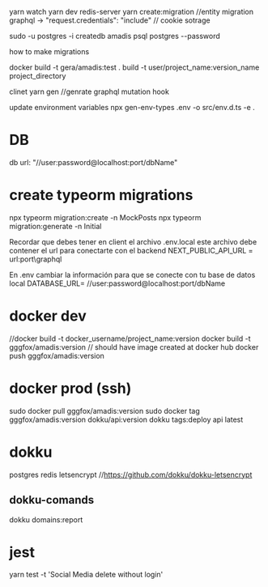 yarn watch
yarn dev
redis-server
yarn create:migration //entity migration
graphql -> "request.credentials": "include" // cookie sotrage

sudo -u postgres -i
createdb amadis
psql postgres --password

how to make migrations

docker
build -t gera/amadis:test .
build -t user/project_name:version_name project_directory

clinet
yarn gen //genrate graphql mutation hook

update environment variables
npx gen-env-types .env -o src/env.d.ts -e .
# DB
db url: "//user:password@localhost:port/dbName"

# create typeorm migrations
npx typeorm migration:create -n MockPosts
npx typeorm migration:generate -n Initial

Recordar que debes tener en client el archivo .env.local
este archivo debe contener el url para conectarte con el backend NEXT_PUBLIC_API_URL = url:port\graphql

En .env cambiar la información para que se conecte con tu base de datos local DATABASE_URL= //user:password@localhost:port/dbName


# docker dev
//docker build -t docker_username/project_name:version
docker build -t gggfox/amadis:version
// should have image created at docker hub
docker push gggfox/amadis:version

# docker prod (ssh)
sudo docker pull gggfox/amadis:version
sudo docker tag gggfox/amadis:version dokku/api:version
dokku tags:deploy api latest


# dokku
postgres
redis
letsencrypt 
//https://github.com/dokku/dokku-letsencrypt
## dokku-comands
dokku domains:report 



# jest 
yarn test -t 'Social Media delete without login'
